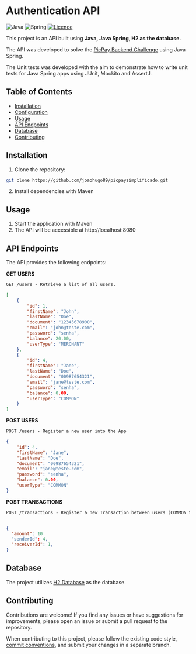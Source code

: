 # Authentication API

![Java](https://img.shields.io/badge/java-%23ED8B00.svg?style=for-the-badge&logo=openjdk&logoColor=white)
![Spring](https://img.shields.io/badge/spring-%236DB33F.svg?style=for-the-badge&logo=spring&logoColor=white)
[![Licence](https://img.shields.io/github/license/Ileriayo/markdown-badges?style=for-the-badge)](./LICENSE)

This project is an API built using **Java, Java Spring, H2 as the database.** 

The API was developed to solve the [PicPay Backend Challenge](https://github.com/PicPay/picpay-desafio-backend) using Java Spring.

The Unit tests was developed with the aim to demonstrate how to write unit tests for Java Spring apps using JUnit, Mockito and AssertJ.

## Table of Contents

- [Installation](#installation)
- [Configuration](#configuration)
- [Usage](#usage)
- [API Endpoints](#api-endpoints)
- [Database](#database)
- [Contributing](#contributing)

## Installation

1. Clone the repository:

```bash
git clone https://github.com/joaohugo89/picpaysimplificado.git
```

2. Install dependencies with Maven

## Usage

1. Start the application with Maven
2. The API will be accessible at http://localhost:8080


## API Endpoints
The API provides the following endpoints:

**GET USERS**
```markdown
GET /users - Retrieve a list of all users.
```
```json
[
    {
        "id": 1,
        "firstName": "John",
        "lastName": "Doe",
        "document": "12345678900",
        "email": "john@teste.com",
        "password": "senha",
        "balance": 20.00,
        "userType": "MERCHANT"
    },
    {
        "id": 4,
        "firstName": "Jane",
        "lastName": "Doe",
        "document": "00987654321",
        "email": "jane@teste.com",
        "password": "senha",
        "balance": 0.00,
        "userType": "COMMON"
    }
]
```

**POST USERS**
```markdown
POST /users - Register a new user into the App
```
```json
{
    "id": 4,
    "firstName": "Jane",
    "lastName": "Doe",
    "document": "00987654321",
    "email": "jane@teste.com",
    "password": "senha",
    "balance": 0.00,
    "userType": "COMMON"
}
```

**POST TRANSACTIONS**
```markdown
POST /transactions - Register a new Transaction between users (COMMON to COMMON or COMMON to MERCHANT)
```

```json

{
  "amount": 10
  "senderId": 4,
  "receiverId": 1,
}
```

## Database
The project utilizes [H2 Database](https://www.h2database.com/html/tutorial.html) as the database. 

## Contributing

Contributions are welcome! If you find any issues or have suggestions for improvements, please open an issue or submit a pull request to the repository.

When contributing to this project, please follow the existing code style, [commit conventions](https://www.conventionalcommits.org/en/v1.0.0/), and submit your changes in a separate branch.



